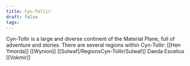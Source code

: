 ```yaml
---
title: Cyn-Tollir
draft: false
tags:
---
```

 
Cyn-Tollir is a large and diverse continent of the Material Plane, full of adventure and stories. There are several regions within Cyn-Tollir:
	[[Hen Ymorda]]
	[[Wynion]]
	[[Sulwaf|/RegionsCyn-Tollir/Sulwaf]]
	Daeda
	Escelius
	[[Vokmir]]